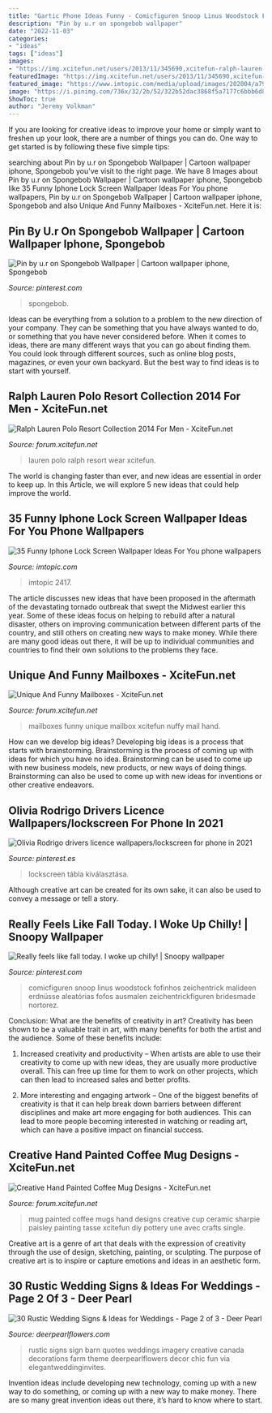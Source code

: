 ```yaml
---
title: "Gartic Phone Ideas Funny - Comicfiguren Snoop Linus Woodstock Fofinhos Zeichentrick Malideen Erdnüsse Aleatórias Fofos Ausmalen Zeichentrickfiguren Bridesmade Nortorez"
description: "Pin by u.r on spongebob wallpaper"
date: "2022-11-03"
categories:
- "ideas"
tags: ["ideas"]
images:
- "https://img.xcitefun.net/users/2013/11/345690,xcitefun-ralph-lauren-polo-resort-4.jpg"
featuredImage: "https://img.xcitefun.net/users/2013/11/345690,xcitefun-ralph-lauren-polo-resort-4.jpg"
featured_image: "https://www.imtopic.com/media/upload/images/202004/a79ac2cb0167982cf0f6e1049bbbec1a.jpeg"
image: "https://i.pinimg.com/736x/32/2b/52/322b52dac3868f5a7177c6bbb6d8973e.jpg"
ShowToc: true
author: "Jeremy Volkman"
---
```



If you are looking for creative ideas to improve your home or simply want to freshen up your look, there are a number of things you can do. One way to get started is by following these five simple tips: 

	

		
searching about Pin by u.r on Spongebob Wallpaper | Cartoon wallpaper iphone, Spongebob you've visit to the right page. We have 8 Images about Pin by u.r on Spongebob Wallpaper | Cartoon wallpaper iphone, Spongebob like 35 Funny Iphone Lock Screen Wallpaper Ideas For You phone wallpapers, Pin by u.r on Spongebob Wallpaper | Cartoon wallpaper iphone, Spongebob and also Unique And Funny Mailboxes - XciteFun.net. Here it is:
		
    
## Pin By U.r On Spongebob Wallpaper | Cartoon Wallpaper Iphone, Spongebob

<img loading=lazy src="https://i.pinimg.com/736x/5c/0a/f8/5c0af8aad4d9da9f7e7ecc0102ee68ed.jpg" onerror="this.onerror=null;this.src='https://tse3.mm.bing.net/th?id=OIP.wn2iBMwi9YlIdZOSRrb0ywHaNJ&amp;pid=15.1';" alt="Pin by u.r on Spongebob Wallpaper | Cartoon wallpaper iphone, Spongebob">

_Source: pinterest.com_

>spongebob. 

	

Ideas can be everything from a solution to a problem to the new direction of your company. They can be something that you have always wanted to do, or something that you have never considered before. When it comes to ideas, there are many different ways that you can go about finding them. You could look through different sources, such as online blog posts, magazines, or even your own backyard. But the best way to find ideas is to start with yourself.

    
## Ralph Lauren Polo Resort Collection 2014 For Men - XciteFun.net

<img loading=lazy src="https://img.xcitefun.net/users/2013/11/345690,xcitefun-ralph-lauren-polo-resort-4.jpg" onerror="this.onerror=null;this.src='https://tse3.mm.bing.net/th?id=OIP.iudZHsmncARLp79-JpY56gHaLN&amp;pid=15.1';" alt="Ralph Lauren Polo Resort Collection 2014 For Men - XciteFun.net">

_Source: forum.xcitefun.net_

>lauren polo ralph resort wear xcitefun. 

	

The world is changing faster than ever, and new ideas are essential in order to keep up. In this Article, we will explore 5 new ideas that could help improve the world.

    
## 35 Funny Iphone Lock Screen Wallpaper Ideas For You Phone Wallpapers

<img loading=lazy src="https://www.imtopic.com/media/upload/images/202004/a79ac2cb0167982cf0f6e1049bbbec1a.jpeg" onerror="this.onerror=null;this.src='https://tse4.mm.bing.net/th?id=OIP.p5rCywFnmCzw9uEEm7vsGgHaNK&amp;pid=15.1';" alt="35 Funny Iphone Lock Screen Wallpaper Ideas For You phone wallpapers">

_Source: imtopic.com_

>imtopic 2417. 

	

The article discusses new ideas that have been proposed in the aftermath of the devastating tornado outbreak that swept the Midwest earlier this year. Some of these ideas focus on helping to rebuild after a natural disaster, others on improving communication between different parts of the country, and still others on creating new ways to make money. While there are many good ideas out there, it will be up to individual communities and countries to find their own solutions to the problems they face.

    
## Unique And Funny Mailboxes - XciteFun.net

<img loading=lazy src="http://img.xcitefun.net/users/2010/03/162746,xcitefun-funny-mailbox-16.jpg" onerror="this.onerror=null;this.src='https://tse3.mm.bing.net/th?id=OIP.i0he9-5bd8CebXcglQ0qHwAAAA&amp;pid=15.1';" alt="Unique And Funny Mailboxes - XciteFun.net">

_Source: forum.xcitefun.net_

>mailboxes funny unique mailbox xcitefun nuffy mail hand. 

	

How can we develop big ideas?
Developing big ideas is a process that starts with brainstorming. Brainstorming is the process of coming up with ideas for which you have no idea. Brainstorming can be used to come up with new business models, new products, or new ways of doing things. Brainstorming can also be used to come up with new ideas for inventions or other creative endeavors.

    
## Olivia Rodrigo Drivers Licence Wallpapers/lockscreen For Phone In 2021

<img loading=lazy src="https://i.pinimg.com/736x/be/7e/86/be7e86ab00d5ff30014091ca2322c078.jpg" onerror="this.onerror=null;this.src='https://tse3.mm.bing.net/th?id=OIP.3J-Na6ReBIAX4NgtFdIKLwHaNK&amp;pid=15.1';" alt="Olivia Rodrigo drivers licence wallpapers/lockscreen for phone in 2021">

_Source: pinterest.es_

>lockscreen tábla kiválasztása. 

	

Although creative art can be created for its own sake, it can also be used to convey a message or tell a story.

    
## Really Feels Like Fall Today. I Woke Up Chilly! | Snoopy Wallpaper

<img loading=lazy src="https://i.pinimg.com/736x/32/2b/52/322b52dac3868f5a7177c6bbb6d8973e.jpg" onerror="this.onerror=null;this.src='https://tse2.mm.bing.net/th?id=OIP.ryR5lNOpB43JPJbfCI7nsQHaL6&amp;pid=15.1';" alt="Really feels like fall today. I woke up chilly! | Snoopy wallpaper">

_Source: pinterest.com_

>comicfiguren snoop linus woodstock fofinhos zeichentrick malideen erdnüsse aleatórias fofos ausmalen zeichentrickfiguren bridesmade nortorez. 

	

Conclusion: What are the benefits of creativity in art?
Creativity has been shown to be a valuable trait in art, with many benefits for both the artist and the audience. Some of these benefits include:
1. Increased creativity and productivity – When artists are able to use their creativity to come up with new ideas, they are usually more productive overall. This can free up time for them to work on other projects, which can then lead to increased sales and better profits.

2. More interesting and engaging artwork – One of the biggest benefits of creativity is that it can help break down barriers between different disciplines and make art more engaging for both audiences. This can lead to more people becoming interested in watching or reading art, which can have a positive impact on financial success.


    
## Creative Hand Painted Coffee Mug Designs - XciteFun.net

<img loading=lazy src="http://img.xcitefun.net/users/2014/11/365681,xcitefun-coffee-mug-designs-12.jpg" onerror="this.onerror=null;this.src='https://tse1.mm.bing.net/th?id=OIP.w7GSdCZwORtLTaDHd9_7-QHaFj&amp;pid=15.1';" alt="Creative Hand Painted Coffee Mug Designs - XciteFun.net">

_Source: forum.xcitefun.net_

>mug painted coffee mugs hand designs creative cup ceramic sharpie paisley painting tasse xcitefun diy pottery une avec crafts single. 

	

Creative art is a genre of art that deals with the expression of creativity through the use of design, sketching, painting, or sculpting. The purpose of creative art is to inspire or capture emotions and ideas in an aesthetic form.

    
## 30 Rustic Wedding Signs &amp; Ideas For Weddings - Page 2 Of 3 - Deer Pearl

<img loading=lazy src="https://www.deerpearlflowers.com/wp-content/uploads/2016/05/rustic-wedding-signs-family-creative-imagery.jpg" onerror="this.onerror=null;this.src='https://tse4.mm.bing.net/th?id=OIP.UYCb3Amk4YMVq6HM7J8ItwHaLH&amp;pid=15.1';" alt="30 Rustic Wedding Signs &amp; Ideas for Weddings - Page 2 of 3 - Deer Pearl">

_Source: deerpearlflowers.com_

>rustic signs sign barn quotes weddings imagery creative canada decorations farm theme deerpearlflowers decor chic fun via elegantweddinginvites. 

	

Invention ideas include developing new technology, coming up with a new way to do something, or coming up with a new way to make money. There are so many great invention ideas out there, it’s hard to know where to start.

